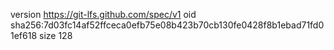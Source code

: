 version https://git-lfs.github.com/spec/v1
oid sha256:7d03fc14af52ffceca0efb75e08b423b70cb130fe0428f8b1ebad71fd01ef618
size 128
